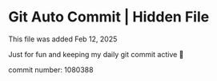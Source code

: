 # Git Auto Commit | Hidden File

This file was added Feb 12, 2025

Just for fun and keeping my daily git commit active 🤪

commit number: 1080388
